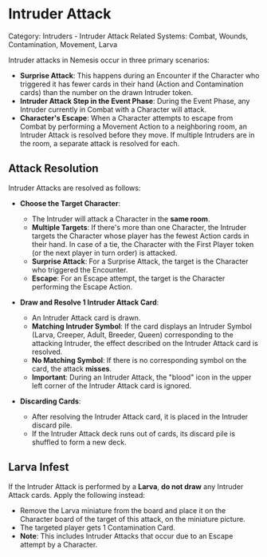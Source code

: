 # Intruder Attack

Category: Intruders - Intruder Attack
Related Systems: Combat, Wounds, Contamination, Movement, Larva

Intruder attacks in Nemesis occur in three primary scenarios:

- **Surprise Attack**: This happens during an Encounter if the Character who triggered it has fewer cards in their hand (Action and Contamination cards) than the number on the drawn Intruder token.
- **Intruder Attack Step in the Event Phase**: During the Event Phase, any Intruder currently in Combat with a Character will attack.
- **Character's Escape**: When a Character attempts to escape from Combat by performing a Movement Action to a neighboring room, an Intruder Attack is resolved before they move. If multiple Intruders are in the room, a separate attack is resolved for each.

## Attack Resolution

Intruder Attacks are resolved as follows:

- **Choose the Target Character**:

  - The Intruder will attack a Character in the **same room**.
  - **Multiple Targets**: If there's more than one Character, the Intruder targets the Character whose player has the fewest Action cards in their hand. In case of a tie, the Character with the First Player token (or the next player in turn order) is attacked.
  - **Surprise Attack**: For a Surprise Attack, the target is the Character who triggered the Encounter.
  - **Escape**: For an Escape attempt, the target is the Character performing the Escape Action.

- **Draw and Resolve 1 Intruder Attack Card**:

  - An Intruder Attack card is drawn.
  - **Matching Intruder Symbol**: If the card displays an Intruder Symbol (Larva, Creeper, Adult, Breeder, Queen) corresponding to the attacking Intruder, the effect described on the Intruder Attack card is resolved.
  - **No Matching Symbol**: If there is no corresponding symbol on the card, the attack **misses**.
  - **Important**: During an Intruder Attack, the "blood" icon in the upper left corner of the Intruder Attack card is ignored.

- **Discarding Cards**:
  - After resolving the Intruder Attack card, it is placed in the Intruder discard pile.
  - If the Intruder Attack deck runs out of cards, its discard pile is shuffled to form a new deck.

## Larva Infest

If the Intruder Attack is performed by a **Larva**, **do not draw** any Intruder Attack cards. Apply the following instead:

- Remove the Larva miniature from the board and place it on the Character board of the target of this attack, on the miniature picture.
- The targeted player gets 1 Contamination Card.
- **Note**: This includes Intruder Attacks that occur due to an Escape attempt by a Character.
